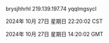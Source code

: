 brysjhhrhl 219.139.197.74 yqqlmgsycl

2024年 10月 27日 星期日 22:20:02 CST

2024年 10月 27日 星期日 14:20:02 GMT
